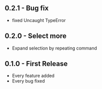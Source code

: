 ## 0.2.1 - Bug fix
* fixed Uncaught TypeError

## 0.2.0 - Select more
* Expand selection by repeating command

## 0.1.0 - First Release
* Every feature added
* Every bug fixed
